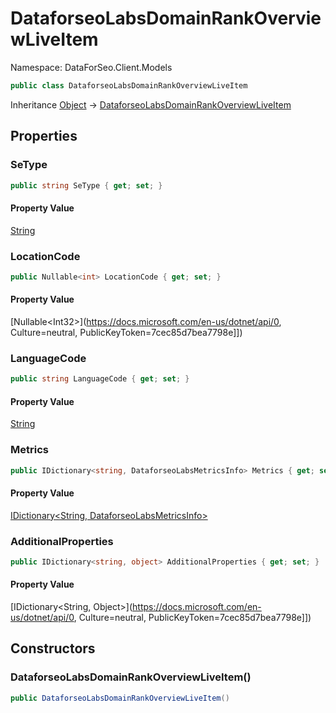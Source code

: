 # DataforseoLabsDomainRankOverviewLiveItem

Namespace: DataForSeo.Client.Models

```csharp
public class DataforseoLabsDomainRankOverviewLiveItem
```

Inheritance [Object](https://docs.microsoft.com/en-us/dotnet/api/Object) → [DataforseoLabsDomainRankOverviewLiveItem](./DataforseoLabsDomainRankOverviewLiveItem.md)

## Properties

### **SeType**

```csharp
public string SeType { get; set; }
```

#### Property Value

[String](https://docs.microsoft.com/en-us/dotnet/api/String)<br>

### **LocationCode**

```csharp
public Nullable<int> LocationCode { get; set; }
```

#### Property Value

[Nullable&lt;Int32&gt;](https://docs.microsoft.com/en-us/dotnet/api/0, Culture=neutral, PublicKeyToken=7cec85d7bea7798e]])<br>

### **LanguageCode**

```csharp
public string LanguageCode { get; set; }
```

#### Property Value

[String](https://docs.microsoft.com/en-us/dotnet/api/String)<br>

### **Metrics**

```csharp
public IDictionary<string, DataforseoLabsMetricsInfo> Metrics { get; set; }
```

#### Property Value

[IDictionary&lt;String, DataforseoLabsMetricsInfo&gt;](./DataforseoLabsMetricsInfo.md)<br>

### **AdditionalProperties**

```csharp
public IDictionary<string, object> AdditionalProperties { get; set; }
```

#### Property Value

[IDictionary&lt;String, Object&gt;](https://docs.microsoft.com/en-us/dotnet/api/0, Culture=neutral, PublicKeyToken=7cec85d7bea7798e]])<br>

## Constructors

### **DataforseoLabsDomainRankOverviewLiveItem()**

```csharp
public DataforseoLabsDomainRankOverviewLiveItem()
```

